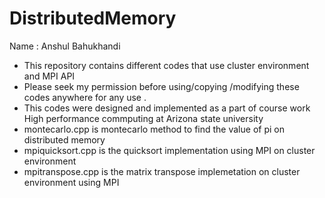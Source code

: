 # DistributedMemory
Name : Anshul Bahukhandi

- This repository contains different codes that use cluster environment and MPI API
- Please seek my permission before using/copying /modifying these codes anywhere for any use . 
- This codes were designed and implemented as a part of course work High performance commputing at Arizona state university
- montecarlo.cpp is montecarlo method to find the value of pi on distributed memory
- mpiquicksort.cpp is the quicksort implementation using MPI on cluster environment
- mpitranspose.cpp is the matrix transpose implemetation on cluster environment using MPI
